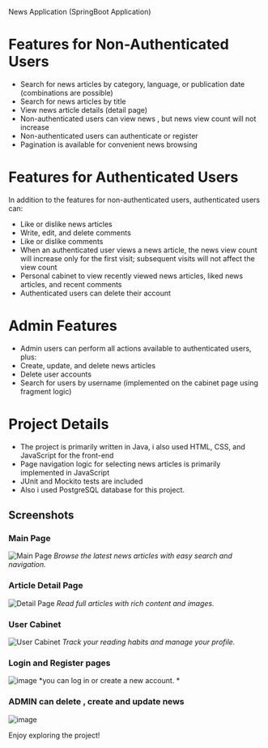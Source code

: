 News Application (SpringBoot Application)

# Features for Non-Authenticated Users

- Search for news articles by category, language, or publication date (combinations are possible)
- Search for news articles by title
- View news article details (detail page)
- Non-authenticated users can view news , but news view count will not increase
- Non-authenticated users can authenticate or register
- Pagination is available for convenient news browsing

# Features for Authenticated Users

In addition to the features for non-authenticated users, authenticated users can:
- Like or dislike news articles
- Write, edit, and delete comments
- Like or dislike comments
- When an authenticated user views a news article, the news view count will increase only for the first visit; subsequent visits will not affect the view count
- Personal cabinet to view recently viewed news articles, liked news articles, and recent comments
- Authenticated users can delete their account

# Admin Features

- Admin users can perform all actions available to authenticated users, plus:
- Create, update, and delete news articles
- Delete user accounts
- Search for users by username (implemented on the cabinet page using fragment logic)

# Project Details

- The project is primarily written in Java, i also used HTML, CSS, and JavaScript for the front-end
- Page navigation logic for selecting news articles is primarily implemented in JavaScript
- JUnit and Mockito tests are included
- Also i used PostgreSQL database for this project.
## Screenshots

### Main Page
![Main Page](https://github.com/nikitaOrlov07/NewsApplication/assets/145924436/bc8287af-146a-4a41-82c8-e797d46194c7)
*Browse the latest news articles with easy search and navigation.*

### Article Detail Page
![Detail Page](https://github.com/nikitaOrlov07/NewsApplication/assets/145924436/37fc0287-fb7c-448b-a1c4-0ec78b693590)
*Read full articles with rich content and images.*

### User Cabinet
![User Cabinet](https://github.com/nikitaOrlov07/NewsApplication/assets/145924436/384824a2-18e0-4d6d-a0b4-9e7adf73ced8)
*Track your reading habits and manage your profile.*

### Login and Register pages 
![image](https://github.com/nikitaOrlov07/NewsApplication/assets/145924436/372ce1aa-c4a1-4a47-86d0-0c43a140e4c3)
*you can log in or create a new account. * 

### ADMIN can delete , create and update news
![image](https://github.com/nikitaOrlov07/NewsApplication/assets/145924436/c1144014-38c3-4ea5-a4ce-b6865908a135)


Enjoy exploring the project!
